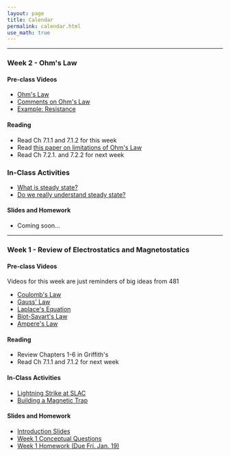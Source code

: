 ```yaml
---
layout: page
title: Calendar
permalink: calendar.html
use_math: true
---
```


---

### Week 2 - Ohm's Law

#### Pre-class Videos

* [Ohm's Law](https://youtu.be/nu23mVB_sxQ)
* [Comments on Ohm's Law](https://youtu.be/o4HUnXIed2c)
* [Example: Resistance](https://youtu.be/xpQFCJzwpRE)

#### Reading

* Read Ch 7.1.1 and 7.1.2 for this week
* Read [this paper on limitations of Ohm's Law](./papers/2009_Madsen_OhmLimitations.pdf)
* Read Ch 7.2.1. and 7.2.2 for next week

### In-Class Activities
* [What is steady state?](./02-steadystate.html)
* [Do we really understand steady state?](./02-steadystatespherical.html)

#### Slides and Homework

* Coming soon...

---

### Week 1 - Review of Electrostatics and Magnetostatics

#### Pre-class Videos

Videos for this week are just reminders of big ideas from 481

* [Coulomb's Law](https://youtu.be/_tlTbcFY9p8)
* [Gauss' Law](https://youtu.be/ZtFrjBRFEzU)
* [Laplace's Equation](https://youtu.be/0o8hMuTllwk)
* [Biot-Savart's Law](https://youtu.be/FPw-mqR1oIk)
* [Ampere's Law](https://youtu.be/M72S8MgY5qk)

#### Reading

* Review Chapters 1-6 in Griffith's
* Read Ch 7.1.1 and 7.1.2 for next week

#### In-Class Activities

* [Lightning Strike at SLAC](./in-class/01-lightningstrike.html)
* [Building a Magnetic Trap](./in-class/01-magnetictrap.html)

#### Slides and Homework
* [Introduction Slides](./notes/intro-slides.html)
* [Week 1 Conceptual Questions](./notes/week1-slides.html)
* [Week 1 Homework (Due Fri. Jan. 19)](./assignments/homework1.html)
